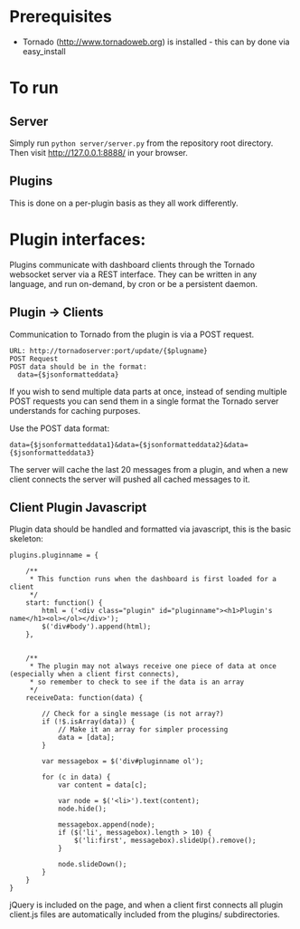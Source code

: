 # Prerequisites

* Tornado (http://www.tornadoweb.org) is installed - this can by done via easy_install

# To run

## Server

Simply run ```python server/server.py``` from the repository root directory.
Then visit http://127.0.0.1:8888/ in your browser.

## Plugins

This is done on a per-plugin basis as they all work differently.


# Plugin interfaces:

Plugins communicate with dashboard clients through the Tornado websocket server via a REST interface. They can be written in any language, and run on-demand, by cron or be a persistent daemon.


## Plugin -> Clients

Communication to Tornado from the plugin is via a POST request.

    URL: http://tornadoserver:port/update/{$plugname}
    POST Request
    POST data should be in the format:
      data={$jsonformatteddata}

If you wish to send multiple data parts at once, instead of sending multiple POST requests you can send them in a single format the Tornado server understands for caching purposes.

Use the POST data format:

    data={$jsonformatteddata1}&data={$jsonformatteddata2}&data={$jsonformatteddata3}

The server will cache the last 20 messages from a plugin, and when a new client connects the server will pushed all cached messages to it.


## Client Plugin Javascript

Plugin data should be handled and formatted via javascript, this is the basic skeleton:

    plugins.pluginname = {

        /**
         * This function runs when the dashboard is first loaded for a client
         */
        start: function() {
            html = ('<div class="plugin" id="pluginname"><h1>Plugin's name</h1><ol></ol></div>');
            $('div#body').append(html);
        },


        /**
         * The plugin may not always receive one piece of data at once (especially when a client first connects),
         * so remember to check to see if the data is an array
         */
        receiveData: function(data) {

            // Check for a single message (is not array?)
            if (!$.isArray(data)) {
                // Make it an array for simpler processing
                data = [data];
            }

            var messagebox = $('div#pluginname ol');

            for (c in data) {
                var content = data[c];

                var node = $('<li>').text(content);
                node.hide();

                messagebox.append(node);
                if ($('li', messagebox).length > 10) {
                    $('li:first', messagebox).slideUp().remove();
                }

                node.slideDown();
            }
        }
    }


jQuery is included on the page, and when a client first connects all plugin client.js files are automatically included from the plugins/ subdirectories.
